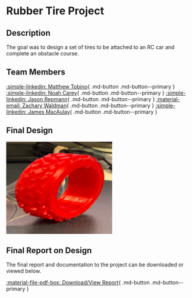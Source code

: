 # Rubber Tire Project

## Description
The goal was to design a set of tires to be attached to an RC car and complete an obstacle course.

## Team Members 
[:simple-linkedin: Matthew Tobino](https://www.linkedin.com/in/matthew-tobino-704a631b8/){ .md-button .md-button--primary }
[:simple-linkedin: Noah Carey](https://www.linkedin.com/in/noah-carey-7644b9208/){ .md-button .md-button--primary }
[:simple-linkedin: Jason Repmann](https://www.linkedin.com/in/jason-repmann-86046223b/){ .md-button .md-button--primary }
[:material-email: Zachary Waldman](mailto:waldma63@students.rowan.edu){ .md-button .md-button--primary }
[:simple-linkedin: James MacAulay](https://www.linkedin.com/in/james-macaulay-7b529b230/){ .md-button .md-button--primary }

## Final Design
![Picture of Tire](../../img/FinalTirePic.png)

## Final Report on Design
The final report and documentation to the project can be downloaded or viewed below. 

[:material-file-pdf-box: Download/View Report](../../pdfs/TireProjectFinal.pdf){ .md-button .md-button--primary }


